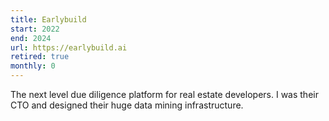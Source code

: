 ```yaml
---
title: Earlybuild
start: 2022
end: 2024
url: https://earlybuild.ai
retired: true
monthly: 0
---
```


The next level due diligence platform for real estate developers. I was their CTO and designed their huge data mining infrastructure.